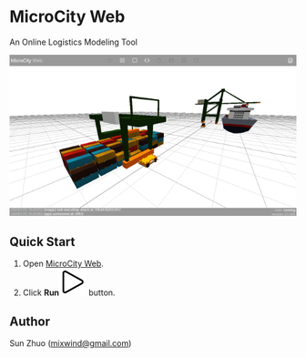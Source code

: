 # MicroCity Web
An Online Logistics Modeling Tool

![simulation](./doc/img/terminal_simulation.apng)

## Quick Start
1. Open [MicroCity Web](https://microcity.gitee.io).
2. Click **Run**![play](./img/play.svg) button.

## Author
Sun Zhuo (mixwind@gmail.com)
